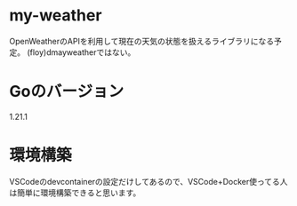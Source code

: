 # my-weather
OpenWeatherのAPIを利用して現在の天気の状態を扱えるライブラリになる予定。
(floy)dmayweatherではない。

# Goのバージョン
1.21.1

# 環境構築
VSCodeのdevcontainerの設定だけしてあるので、VSCode+Docker使ってる人は簡単に環境構築できると思います。

